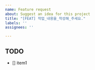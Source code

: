 ```yaml
---
name: Feature request
about: Suggest an idea for this project
title: "[FEAT] 작업_내용을_작성해_주세요."
labels: ''
assignees: ''

---
```


<!-- 티켓 이슈 제목 템플릿입니다. -->

## TODO

<!-- 이번 티켓에서 작업할 내용(투두 리스트)을 작성해 주세요. -->

- [] item1
